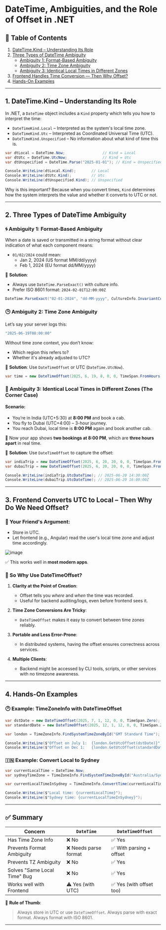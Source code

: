 # DateTime, Ambiguities, and the Role of Offset in .NET

## 📌 Table of Contents

1. [DateTime.Kind – Understanding Its Role](#datetime.kind-unserstanding-its-role)
2. [Three Types of DateTime Ambiguity](#ambiguity)
   - [Ambiguity 1: Format-Based Ambiguity](#format-ambiguity)
   - [Ambiguity 2: Time Zone Ambiguity](#timezone-ambiguity)
   - [Ambiguity 3: Identical Local Times in Different Zones](#corner-case)
3. [Frontend Handles Time Conversion — Then Why Offset?](#frontend-conversion)
4. [Hands-On Examples](#hands-on)

---

## 1. DateTime.Kind – Understanding Its Role

In .NET, a `DateTime` object includes a `Kind` property which tells you how to interpret the time:

- `DateTimeKind.Local` – Interpreted as the system's local time zone.
- `DateTimeKind.Utc` – Interpreted as Coordinated Universal Time (UTC).
- `DateTimeKind.Unspecified` – No information about what kind of time this is.

```csharp
var dtLocal = DateTime.Now;                 // Kind = Local
var dtUtc = DateTime.UtcNow;                // Kind = Utc
var dtUnspecified = DateTime.Parse("2025-01-01"); // Kind = Unspecified

Console.WriteLine(dtLocal.Kind);       // Local
Console.WriteLine(dtUtc.Kind);         // Utc
Console.WriteLine(dtUnspecified.Kind); // Unspecified
```

Why is this important? Because when you convert times, `Kind` determines how the system interprets the value and whether it converts to UTC or not.

---

## 2. Three Types of DateTime Ambiguity

### 🌀 Ambiguity 1: Format-Based Ambiguity

When a date is saved or transmitted in a string format without clear indication of what each component means:

- `01/02/2024` could mean:
  - Jan 2, 2024 (US format MM/dd/yyyy)
  - Feb 1, 2024 (EU format dd/MM/yyyy)

📌 **Solution**:

- Always use `DateTime.ParseExact()` with culture info.
- Prefer ISO 8601 format: `2024-02-01T12:00:00Z`

```csharp
DateTime.ParseExact("02-01-2024", "dd-MM-yyyy", CultureInfo.InvariantCulture);
```

### 🕒 Ambiguity 2: Time Zone Ambiguity

Let’s say your server logs this:

```csharp
"2025-06-19T08:00:00"
```

Without time zone context, you don’t know:

- Which region this refers to?
- Whether it's already adjusted to UTC?

📌 **Solution**: Use `DateTimeOffset` or UTC (`DateTime.UtcNow`).

```csharp
var time = new DateTimeOffset(2025, 6, 19, 8, 0, 0, TimeSpan.FromHours(5.5));
```

### 🧽 Ambiguity 3: Identical Local Times in Different Zones (The Corner Case)

#### Scenario:

- You’re in India (UTC+5:30) at **8:00 PM** and book a cab.
- You fly to Dubai (UTC+4:00) – 3-hour journey.
- You reach Dubai, local time is **8:00 PM** again and book another cab.

💨 Now your app shows **two bookings at 8:00 PM**, which are **three hours apart** in real time.

📌 **Solution**: Use `DateTimeOffset` to capture the offset:

```csharp
var indiaTrip = new DateTimeOffset(2025, 6, 20, 20, 0, 0, TimeSpan.FromHours(5.5));
var dubaiTrip = new DateTimeOffset(2025, 6, 20, 20, 0, 0, TimeSpan.FromHours(4));

Console.WriteLine(indiaTrip.UtcDateTime); // 2025-06-20 14:30:00Z
Console.WriteLine(dubaiTrip.UtcDateTime); // 2025-06-20 16:00:00Z
```

---

## 3. Frontend Converts UTC to Local – Then Why Do We Need Offset?

### 🧹 Your Friend's Argument:

- Store in UTC.
- Let frontend (e.g., Angular) read the user's local time zone and adjust time accordingly.

![image](https://github.com/user-attachments/assets/c2a91c12-8fe1-4283-9e00-1092bb11c55e)

✅ This works well in **most modern apps**.

### 🧐 So Why Use DateTimeOffset?

1. **Clarity at the Point of Creation**:

   - Offset tells you *where* and *when* the time was recorded.
   - Useful for backend auditing/logs, even before frontend sees it.

2. **Time Zone Conversions Are Tricky**:

   - `DateTimeOffset` makes it easy to convert between time zones reliably.

3. **Portable and Less Error-Prone**:

   - In distributed systems, having the offset ensures correctness across services.

4. **Multiple Clients**:

   - Backend might be accessed by CLI tools, scripts, or other services with no timezone awareness.

---

## 4. Hands-On Examples

### 🕐 Example: TimeZoneInfo with DateTimeOffset

```csharp
var dstDate = new DateTimeOffset(2025, 7, 1, 12, 0, 0, TimeSpan.Zero); // Summer
var standardDate = new DateTimeOffset(2025, 12, 1, 12, 0, 0, TimeSpan.Zero); // Winter

var london = TimeZoneInfo.FindSystemTimeZoneById("GMT Standard Time");

Console.WriteLine($"Offset on July 1:  {london.GetUtcOffset(dstDate)}");       // +01:00
Console.WriteLine($"Offset on Dec 1:   {london.GetUtcOffset(standardDate)}"); // +00:00
```

### 🇮🇳 Example: Convert Local to Sydney

```csharp
var currentLocalTime = DateTime.Now;
var sydneyTimeZone = TimeZoneInfo.FindSystemTimeZoneById("Australia/Sydney");

var currentLocalTimeInSydney = TimeZoneInfo.ConvertTime(currentLocalTime, sydneyTimeZone);

Console.WriteLine($"Local time: {currentLocalTime}");
Console.WriteLine($"Sydney time: {currentLocalTimeInSydney}");
```

---

## ✅ Summary

| Concern                      | `DateTime`           | `DateTimeOffset`        |
| ---------------------------- | -------------------- | ----------------------- |
| Has Time Zone Info           | ❌ No                 | ✅ Yes                   |
| Prevents Format Ambiguity    | ❌ Needs parse format | ✅ With parsing + offset |
| Prevents TZ Ambiguity        | ❌ No                 | ✅ Yes                   |
| Solves "Same Local Time" Bug | ❌ No                 | ✅ Yes                   |
| Works well with Frontend     | ⚠️ Yes (with UTC)    | ✅ Yes (with offset too) |

📌 **Rule of Thumb**:

> Always store in UTC or use `DateTimeOffset`. Always parse with exact format. Always format with ISO 8601.

---

